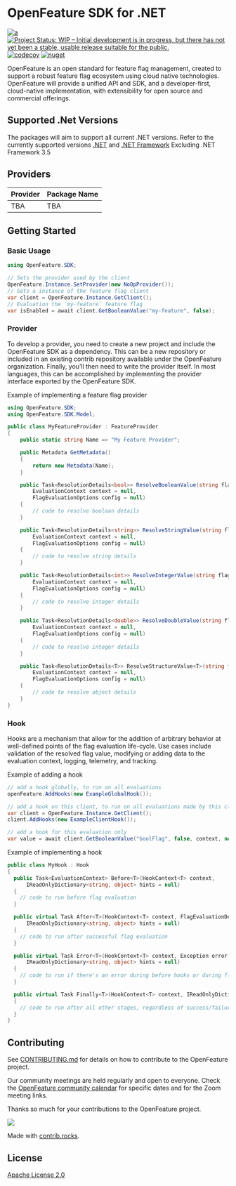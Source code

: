 # OpenFeature SDK for .NET

[![a](https://img.shields.io/badge/slack-%40cncf%2Fopenfeature-brightgreen?style=flat&logo=slack)](https://cloud-native.slack.com/archives/C0344AANLA1)
[![Project Status: WIP – Initial development is in progress, but there has not yet been a stable, usable release suitable for the public.](https://www.repostatus.org/badges/latest/wip.svg)]()
[![codecov](https://codecov.io/gh/open-feature/dotnet-sdk/branch/main/graph/badge.svg?token=MONAVJBXUJ)](https://codecov.io/gh/open-feature/dotnet-sdk)
[![nuget](https://img.shields.io/nuget/vpre/OpenFeature)](https://www.nuget.org/packages/OpenFeature)

OpenFeature is an open standard for feature flag management, created to support a robust feature flag ecosystem using cloud native technologies. OpenFeature will provide a unified API and SDK, and a developer-first, cloud-native implementation, with extensibility for open source and commercial offerings.

## Supported .Net Versions

The packages will aim to support all current .NET versions. Refer to the currently supported versions [.NET](https://dotnet.microsoft.com/download/dotnet) and [.NET Framework](https://dotnet.microsoft.com/download/dotnet-framework) Excluding .NET Framework 3.5

## Providers

| Provider    | Package Name |
| ----------- | ----------- |
| TBA | TBA       |

## Getting Started

### Basic Usage

```csharp
using OpenFeature.SDK;

// Sets the provider used by the client
OpenFeature.Instance.SetProvider(new NoOpProvider());
// Gets a instance of the feature flag client
var client = OpenFeature.Instance.GetClient();
// Evaluation the `my-feature` feature flag
var isEnabled = await client.GetBooleanValue("my-feature", false);
```

### Provider

To develop a provider, you need to create a new project and include the OpenFeature SDK as a dependency. This can be a new repository or included in an existing contrib repository available under the OpenFeature organization. Finally, you’ll then need to write the provider itself. In most languages, this can be accomplished by implementing the provider interface exported by the OpenFeature SDK.

Example of implementing a feature flag provider

```csharp
using OpenFeature.SDK;
using OpenFeature.SDK.Model;

public class MyFeatureProvider : FeatureProvider
{
    public static string Name => "My Feature Provider";

    public Metadata GetMetadata()
    {
        return new Metadata(Name);
    }

    public Task<ResolutionDetails<bool>> ResolveBooleanValue(string flagKey, bool defaultValue,
        EvaluationContext context = null,
        FlagEvaluationOptions config = null)
    {
        // code to resolve boolean details
    }

    public Task<ResolutionDetails<string>> ResolveStringValue(string flagKey, string defaultValue,
        EvaluationContext context = null,
        FlagEvaluationOptions config = null)
    {
        // code to resolve string details
    }

    public Task<ResolutionDetails<int>> ResolveIntegerValue(string flagKey, int defaultValue,
        EvaluationContext context = null,
        FlagEvaluationOptions config = null)
    {
        // code to resolve integer details
    }

    public Task<ResolutionDetails<double>> ResolveDoubleValue(string flagKey, double defaultValue,
        EvaluationContext context = null,
        FlagEvaluationOptions config = null)
    {
        // code to resolve integer details
    }

    public Task<ResolutionDetails<T>> ResolveStructureValue<T>(string flagKey, T defaultValue,
        EvaluationContext context = null,
        FlagEvaluationOptions config = null)
    {
        // code to resolve object details
    }
}
```

### Hook

Hooks are a mechanism that allow for the addition of arbitrary behavior at well-defined points of the flag evaluation life-cycle. Use cases include validation of the resolved flag value, modifying or adding data to the evaluation context, logging, telemetry, and tracking.

Example of adding a hook

```csharp
// add a hook globally, to run on all evaluations
openFeature.AddHooks(new ExampleGlobalHook());

// add a hook on this client, to run on all evaluations made by this client
var client = OpenFeature.Instance.GetClient();
client.AddHooks(new ExampleClientHook());

// add a hook for this evaluation only
var value = await client.GetBooleanValue("boolFlag", false, context, new FlagEvaluationOptions(new ExampleInvocationHook()));
```

Example of implementing a hook

```csharp
public class MyHook : Hook
{
  public Task<EvaluationContext> Before<T>(HookContext<T> context,
      IReadOnlyDictionary<string, object> hints = null)
  {
    // code to run before flag evaluation
  }

  public virtual Task After<T>(HookContext<T> context, FlagEvaluationDetails<T> details,
      IReadOnlyDictionary<string, object> hints = null)
  {
    // code to run after successful flag evaluation
  }

  public virtual Task Error<T>(HookContext<T> context, Exception error,
      IReadOnlyDictionary<string, object> hints = null)
  {
    // code to run if there's an error during before hooks or during flag evaluation
  }

  public virtual Task Finally<T>(HookContext<T> context, IReadOnlyDictionary<string, object> hints = null)
  {
    // code to run after all other stages, regardless of success/failure
  }
}
```

## Contributing

See [CONTRIBUTING.md](CONTRIBUTING.md) for details on how to contribute to the OpenFeature project.

Our community meetings are held regularly and open to everyone. Check the [OpenFeature community calendar](https://calendar.google.com/calendar/u/0?cid=MHVhN2kxaGl2NWRoMThiMjd0b2FoNjM2NDRAZ3JvdXAuY2FsZW5kYXIuZ29vZ2xlLmNvbQ) for specific dates and for the Zoom meeting links.


Thanks so much for your contributions to the OpenFeature project.

<a href="https://github.com/open-feature/dotnet-sdk/graphs/contributors">
  <img src="https://contrib.rocks/image?repo=open-feature/dotnet-sdk" />
</a>

Made with [contrib.rocks](https://contrib.rocks).

## License

[Apache License 2.0](LICENSE)
